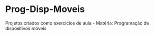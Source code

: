 # Prog-Disp-Moveis
Projetos criados como exercícios de aula - Matéria: Programação de dispositivos móveis.
